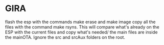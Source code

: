 # GIRA
flash the esp with the commands make erase and make image
copy all the files with the command make rsyns. This will compare what's already on the ESP with the current files and copy what's needed/ 
the main files are inside the mainOTA. Ignore the src and srcAux folders on the root. 
